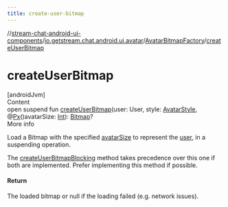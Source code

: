 ```yaml
---
title: create-user-bitmap
---
```

//[stream-chat-android-ui-components](../../../index.md)/[io.getstream.chat.android.ui.avatar](../index.md)/[AvatarBitmapFactory](index.md)/[createUserBitmap](createUserBitmap.md)



# createUserBitmap  
[androidJvm]  
Content  
open suspend fun [createUserBitmap](createUserBitmap.md)(user: User, style: [AvatarStyle](../AvatarStyle/index.md), @[Px](https://developer.android.com/reference/kotlin/androidx/annotation/Px.html)()avatarSize: [Int](https://kotlinlang.org/api/latest/jvm/stdlib/kotlin/-int/index.html)): [Bitmap](https://developer.android.com/reference/kotlin/android/graphics/Bitmap.html)?  
More info  


Load a Bitmap with the specified [avatarSize](createUserBitmap.md) to represent the [user](createUserBitmap.md), in a suspending operation.



The [createUserBitmapBlocking](createUserBitmapBlocking.md) method takes precedence over this one if both are implemented. Prefer implementing this method if possible.



#### Return  


The loaded bitmap or null if the loading failed (e.g. network issues).

  



